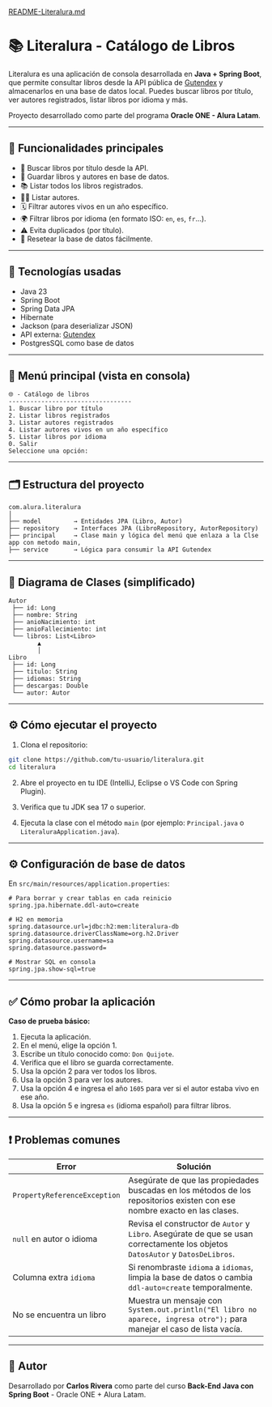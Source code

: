 [README-Literalura.md](https://github.com/user-attachments/files/21566784/README-Literalura.md)

# 📚 Literalura - Catálogo de Libros

Literalura es una aplicación de consola desarrollada en **Java + Spring Boot**, que permite consultar libros desde la API pública de [Gutendex](https://gutendex.com/) y almacenarlos en una base de datos local. Puedes buscar libros por título, ver autores registrados, listar libros por idioma y más.

Proyecto desarrollado como parte del programa **Oracle ONE - Alura Latam**.

---

## 🎯 Funcionalidades principales

- 🔎 Buscar libros por título desde la API.
- 💾 Guardar libros y autores en base de datos.
- 📚 Listar todos los libros registrados.
- 👨‍🏫 Listar autores.
- 🗓️ Filtrar autores vivos en un año específico.
- 🌍 Filtrar libros por idioma (en formato ISO: `en`, `es`, `fr`...).
- ⚠️ Evita duplicados (por título).
- 🧹 Resetear la base de datos fácilmente.

---

## 🧪 Tecnologías usadas

- Java 23
- Spring Boot  
- Spring Data JPA  
- Hibernate  
- Jackson (para deserializar JSON)  
- API externa: [Gutendex](https://gutendex.com)  
- PostgresSQL como base de datos

---

## 🧭 Menú principal (vista en consola)

```
🌐 - Catálogo de libros
----------------------------------
1. Buscar libro por título
2. Listar libros registrados
3. Listar autores registrados
4. Listar autores vivos en un año específico
5. Listar libros por idioma
0. Salir
Seleccione una opción:
```

---

## 🗂️ Estructura del proyecto

```
com.alura.literalura
│
├── model         → Entidades JPA (Libro, Autor)
├── repository    → Interfaces JPA (LibroRepository, AutorRepository)
├── principal     → Clase main y lógica del menú que enlaza a la Clse app con metodo main,
├── service       → Lógica para consumir la API Gutendex
```

---

## 🧠 Diagrama de Clases (simplificado)

```
Autor
 ├── id: Long
 ├── nombre: String
 ├── anioNacimiento: int
 ├── anioFallecimiento: int
 └── libros: List<Libro>
        ▲
        │
Libro
 ├── id: Long
 ├── titulo: String
 ├── idiomas: String
 ├── descargas: Double
 └── autor: Autor
```

---

## ⚙️ Cómo ejecutar el proyecto

1. Clona el repositorio:

```bash
git clone https://github.com/tu-usuario/literalura.git
cd literalura
```

2. Abre el proyecto en tu IDE (IntelliJ, Eclipse o VS Code con Spring Plugin).

3. Verifica que tu JDK sea 17 o superior.

4. Ejecuta la clase con el método `main` (por ejemplo: `Principal.java` o `LiteraluraApplication.java`).

---

## ⚙️ Configuración de base de datos

En `src/main/resources/application.properties`:

```properties
# Para borrar y crear tablas en cada reinicio
spring.jpa.hibernate.ddl-auto=create

# H2 en memoria
spring.datasource.url=jdbc:h2:mem:literalura-db
spring.datasource.driverClassName=org.h2.Driver
spring.datasource.username=sa
spring.datasource.password=

# Mostrar SQL en consola
spring.jpa.show-sql=true
```

---

## ✅ Cómo probar la aplicación

**Caso de prueba básico:**

1. Ejecuta la aplicación.
2. En el menú, elige la opción 1.
3. Escribe un título conocido como: `Don Quijote`.
4. Verifica que el libro se guarda correctamente.
5. Usa la opción 2 para ver todos los libros.
6. Usa la opción 3 para ver los autores.
7. Usa la opción 4 e ingresa el año `1605` para ver si el autor estaba vivo en ese año.
8. Usa la opción 5 e ingresa `es` (idioma español) para filtrar libros.

---

## ❗ Problemas comunes

| Error | Solución |
|------|----------|
| `PropertyReferenceException` | Asegúrate de que las propiedades buscadas en los métodos de los repositorios existen con ese nombre exacto en las clases. |
| `null` en autor o idioma | Revisa el constructor de `Autor` y `Libro`. Asegúrate de que se usan correctamente los objetos `DatosAutor` y `DatosDeLibros`. |
| Columna extra `idioma` | Si renombraste `idioma` a `idiomas`, limpia la base de datos o cambia `ddl-auto=create` temporalmente. |
| No se encuentra un libro | Muestra un mensaje con `System.out.println("El libro no aparece, ingresa otro");` para manejar el caso de lista vacía. |

---

## 🙋 Autor

Desarrollado por **Carlos Rivera** como parte del curso **Back-End Java con Spring Boot** - Oracle ONE + Alura Latam.
